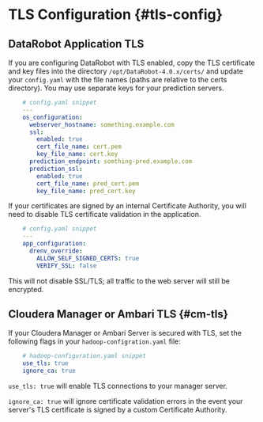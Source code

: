 # TLS Configuration {#tls-config}

## DataRobot Application TLS

If you are configuring DataRobot with TLS enabled, copy the TLS certificate and key files into the directory `/opt/DataRobot-4.0.x/certs/` and update your `config.yaml` with the file names (paths are relative to the certs directory).
You may use separate keys for your prediction servers.

```yaml
    # config.yaml snippet
    ---
    os_configuration:
      webserver_hostname: something.example.com
      ssl:
        enabled: true
        cert_file_name: cert.pem
        key_file_name: cert.key
      prediction_endpoint: somthing-pred.example.com
      prediction_ssl:
        enabled: true
        cert_file_name: pred_cert.pem
        key_file_name: pred_cert.key
``` 

If your certificates are signed by an internal Certificate Authority, you will need to disable TLS certificate validation in the application.
```yaml
    # config.yaml snippet
    ---
    app_configuration:
      drenv_override:
        ALLOW_SELF_SIGNED_CERTS: true
        VERIFY_SSL: false
```
This will not disable SSL/TLS; all traffic to the web server will still be encrypted.

## Cloudera Manager or Ambari TLS {#cm-tls}

If your Cloudera Manager or Ambari Server is secured with TLS, set the following flags in your `hadoop-configration.yaml` file:

```yaml
    # hadoop-configuration.yaml snippet
    use_tls: true
    ignore_ca: true
```

`use_tls: true` will enable TLS connections to your manager server.

`ignore_ca: true` will ignore certificate validation errors in the event your server's TLS certificate is signed by a custom Certificate Authority.
